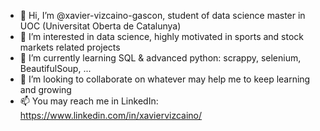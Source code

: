 - 👋 Hi, I’m @xavier-vizcaino-gascon, student of data science master in UOC (Universitat Oberta de Catalunya) 
- 👀 I’m interested in data science, highly motivated in sports and stock markets related projects
- 🌱 I’m currently learning SQL & advanced python: scrappy, selenium, BeautifulSoup, ...
- 💞️ I’m looking to collaborate on whatever may help me to keep learning and growing
- 📫 You may reach me in LinkedIn: https://www.linkedin.com/in/xaviervizcaino/

<!---
xavier-vizcaino-gascon/xavier-vizcaino-gascon is a ✨ special ✨ repository because its `README.md` (this file) appears on your GitHub profile.
You can click the Preview link to take a look at your changes.
--->
